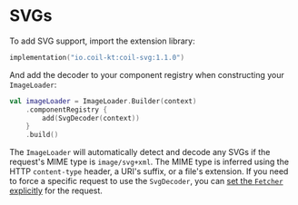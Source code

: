 # SVGs

To add SVG support, import the extension library:

```kotlin
implementation("io.coil-kt:coil-svg:1.1.0")
```

And add the decoder to your component registry when constructing your `ImageLoader`:

```kotlin
val imageLoader = ImageLoader.Builder(context)
    .componentRegistry {
        add(SvgDecoder(context))
    }
    .build()
```

The `ImageLoader` will automatically detect and decode any SVGs if the request's MIME type is `image/svg+xml`. The MIME type is inferred using the HTTP `content-type` header, a URI's suffix, or a file's extension. If you need to force a specific request to use the `SvgDecoder`, you can [set the `Fetcher` explicitly](../api/coil-base/coil.request/-image-request/-builder/fetcher/) for the request.
